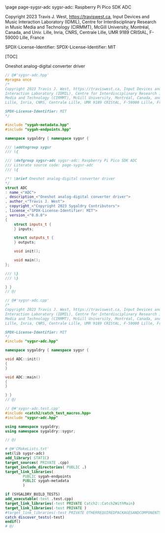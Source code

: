 \page page-sygsr-adc sygsr-adc: Raspberry Pi Pico SDK ADC

Copyright 2023 Travis J. West, https://traviswest.ca, Input Devices and Music 
Interaction Laboratory (IDMIL), Centre for Interdisciplinary Research in Music 
Media and Technology (CIRMMT), McGill University, Montréal, Canada, and Univ. 
Lille, Inria, CNRS, Centrale Lille, UMR 9189 CRIStAL, F-59000 Lille, France

SPDX-License-Identifier: SPDX-License-Identifier: MIT

[TOC]

Oneshot analog-digital converter driver

```cpp
// @#'sygsr-adc.hpp'
#pragma once
/*
Copyright 2023 Travis J. West, https://traviswest.ca, Input Devices and Music 
Interaction Laboratory (IDMIL), Centre for Interdisciplinary Research in Music 
Media and Technology (CIRMMT), McGill University, Montréal, Canada, and Univ. 
Lille, Inria, CNRS, Centrale Lille, UMR 9189 CRIStAL, F-59000 Lille, France

SPDX-License-Identifier: MIT
*/

#include "sygah-metadata.hpp"
#include "sygah-endpoints.hpp"

namespace sygaldry { namespace sygsr {

/// \addtogroup sygsr
/// \{

/// \defgroup sygsr-adc sygsr-adc: Raspberry Pi Pico SDK ADC
/// Literate source code: page-sygsr-adc
/// \{

/*! \brief Oneshot analog-digital converter driver
*/
struct ADC
: name_<"ADC">
, description_<"Oneshot analog-digital converter driver">
, author_<"Travis J. West">
, copyright_<"Copyright 2023 Sygaldry Contributors">
, license_<"SPDX-License-Identifier: MIT">
, version_<"0.0.0">
{
    struct inputs_t {
    } inputs;

    struct outputs_t {
    } outputs;

    void init();

    void main();
};

/// \}
/// \}

} }
// @/
```

```cpp
// @#'sygsr-adc.cpp'
/*
Copyright 2023 Travis J. West, https://traviswest.ca, Input Devices and Music 
Interaction Laboratory (IDMIL), Centre for Interdisciplinary Research in Music 
Media and Technology (CIRMMT), McGill University, Montréal, Canada, and Univ. 
Lille, Inria, CNRS, Centrale Lille, UMR 9189 CRIStAL, F-59000 Lille, France

SPDX-License-Identifier: MIT
*/
#include "sygsr-adc.hpp"

namespace sygaldry { namespace sygsr {

void ADC::init()
{
}

void ADC::main()
{
}

} }
// @/
```

```cpp
// @#'sygsr-adc.test.cpp'
#include <catch2/catch_test_macros.hpp>
#include "sygsr-adc.hpp"

using namespace sygaldry;
using namespace sygaldry::sygsr;

// @/
```

```cmake
# @#'CMakeLists.txt'
set(lib sygsr-adc)
add_library( STATIC)
target_sources( PRIVATE .cpp)
target_include_directories( PUBLIC .)
target_link_libraries(
        PUBLIC sygah-endpoints
        PUBLIC sygah-metadata
        )

if (SYGALDRY_BUILD_TESTS)
add_executable(-test .test.cpp)
target_link_libraries(-test PRIVATE Catch2::Catch2WithMain)
target_link_libraries(-test PRIVATE )
#target_link_libraries(-test PRIVATE OTHERREQUIREDPACKAGESANDCOMPONENTSHERE)
catch_discover_tests(-test)
endif()
# @/
```
